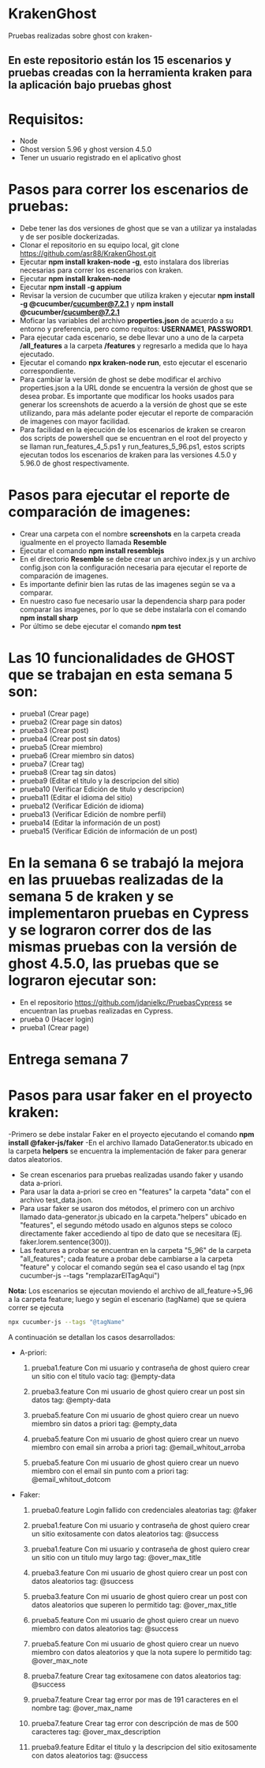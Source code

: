 # KrakenGhost

Pruebas realizadas sobre ghost con kraken-

## En este repositorio están los 15 escenarios y pruebas creadas con la herramienta kraken para la aplicación bajo pruebas ghost

# Requisitos:

- Node
- Ghost version 5.96 y ghost version 4.5.0
- Tener un usuario registrado en el aplicativo ghost

# Pasos para correr los escenarios de pruebas:

- Debe tener las dos versiones de ghost que se van a utilizar ya instaladas y de ser posible dockerizadas.
- Clonar el repositorio en su equipo local, git clone https://github.com/asr88/KrakenGhost.git
- Ejecutar **npm install kraken-node -g**, esto instalara dos librerias necesarias para correr los escenarios con kraken.
- Ejecutar **npm install kraken-node**
- Ejecutar **npm install -g appium**
- Revisar la version de cucumber que utiliza kraken
  y ejecutar **npm install -g @cucumber/cucumber@7.2.1** y **npm install @cucumber/cucumber@7.2.1**
- Moficar las variables del archivo **properties.json** de acuerdo a su entorno y preferencia, pero como requitos: **USERNAME1**, **PASSWORD1**.
- Para ejecutar cada escenario, se debe llevar uno a uno de la carpeta **/all_features** a la carpeta **/features** y regresarlo a medida que lo haya ejecutado.
- Ejecutar el comando **npx kraken-node run**, esto ejecutar el escenario correspondiente.
- Para cambiar la versión de ghost se debe modificar el archivo properties.json a la URL donde se encuentra la versión de ghost que se desea probar. Es importante que modificar los hooks usados para generar los screenshots de acuerdo a la versión de ghost que se este utilizando, para más adelante poder ejecutar el reporte de comparación de imagenes con mayor facilidad.
- Para facilidad en la ejecución de los escenarios de kraken se crearon dos scripts de powershell que se encuentran en el root del proyecto y se llaman run_features_4_5.ps1 y run_features_5_96.ps1, estos scripts ejecutan todos los escenarios de kraken para las versiones 4.5.0 y 5.96.0 de ghost respectivamente.

# Pasos para ejecutar el reporte de comparación de imagenes:

- Crear una carpeta con el nombre **screenshots** en la carpeta creada igualmente en el proyecto llamada **Resemble**
- Ejecutar el comando **npm install resemblejs**
- En el directorio **Resemble** se debe crear un archivo index.js y un archivo config.json con la configuración necesaria para ejecutar el reporte de comparación de imagenes.
- Es importante definir bien las rutas de las imagenes según se va a comparar.
- En nuestro caso fue necesario usar la dependencia sharp para poder comparar las imagenes, por lo que se debe instalarla con el comando **npm install sharp**
- Por último se debe ejecutar el comando **npm test**

# Las 10 funcionalidades de GHOST que se trabajan en esta semana 5 son:

- prueba1 (Crear page)
- prueba2 (Crear page sin datos)
- prueba3 (Crear post)
- prueba4 (Crear post sin datos)
- prueba5 (Crear miembro)
- prueba6 (Crear miembro sin datos)
- prueba7 (Crear tag)
- prueba8 (Crear tag sin datos)
- prueba9 (Editar el titulo y la descripcion del sitio)
- prueba10 (Verificar Edición de titulo y descripcion)
- prueba11 (Editar el idioma del sitio)
- prueba12 (Verificar Edición de idioma)
- prueba13 (Verificar Edición de nombre perfil)
- prueba14 (Editar la información de un post)
- prueba15 (Verificar Edición de información de un post)

# En la semana 6 se trabajó la mejora en las pruuebas realizadas de la semana 5 de kraken y se implementaron pruebas en Cypress y se lograron correr dos de las mismas pruebas con la versión de ghost 4.5.0, las pruebas que se lograron ejecutar son:

- En el repositorio https://github.com/jdanielkc/PruebasCypress se encuentran las pruebas realizadas en Cypress.
- prueba 0 (Hacer login)
- prueba1 (Crear page)

# Entrega semana 7

# Pasos para usar faker en el proyecto kraken:

-Primero se debe instalar Faker en el proyecto ejecutando el comando **npm install @faker-js/faker**
-En el archivo llamado DataGenerator.ts ubicado en la carpeta **helpers** se encuentra la implementación de faker para generar datos aleatorios.

- Se crean escenarios para pruebas realizadas usando faker y usando data a-priori.
- Para usar la data a-priori se creo en "features" la carpeta "data" con el archivo test_data.json.
- Para usar faker se usaron dos métodos, el primero con un archivo llamado data-generator.js ubicado en la carpeta."helpers" ubicado en "features", el segundo método usado en algunos steps se coloco directamente faker accediendo al tipo de dato que se necesitara (Ej. faker.lorem.sentence(300)).
- Las features a probar se encuentran en la carpeta "5_96" de la carpeta "all_features"; cada feature a probar debe cambiarse a la carpeta "feature" y colocar el comando según sea el caso usando el tag (npx cucumber-js --tags "remplazarElTagAqui")

**Nota:** Los escenarios se ejecutan moviendo el archivo de all_feature->5_96 a la carpeta feature; luego y según el escenario (tagName) que se quiera correr se ejecuta

```bash
npx cucumber-js --tags "@tagName"
```

A continuación se detallan los casos desarrollados:

- A-priori:

  1. prueba1.feature
     Con mi usuario y contraseña de ghost quiero crear un sitio con el titulo vacío
     tag: @empty-data

  2. prueba3.feature
     Con mi usuario de ghost quiero crear un post sin datos
     tag: @empty-data

  3. prueba5.feature
     Con mi usuario de ghost quiero crear un nuevo miembro sin datos a priori
     tag: @empty_data

  4. prueba5.feature
     Con mi usuario de ghost quiero crear un nuevo miembro con email sin arroba a priori
     tag: @email_whitout_arroba

  5. prueba5.feature
     Con mi usuario de ghost quiero crear un nuevo miembro con el email sin punto com a priori
     tag: @email_whitout_dotcom

- Faker:

  1. prueba0.feature
     Login fallido con credenciales aleatorias
     tag: @faker

  2. prueba1.feature
     Con mi usuario y contraseña de ghost quiero crear un sitio exitosamente con datos aleatorios
     tag: @success

  3. prueba1.feature
     Con mi usuario y contraseña de ghost quiero crear un sitio con un titulo muy largo
     tag: @over_max_title

  4. prueba3.feature
     Con mi usuario de ghost quiero crear un post con datos aleatorios
     tag: @success

  5. prueba3.feature
     Con mi usuario de ghost quiero crear un post con datos aleatorios que superen lo permitido
     tag: @over_max_title

  6. prueba5.feature
     Con mi usuario de ghost quiero crear un nuevo miembro con datos aleatorios
     tag: @success

  7. prueba5.feature
     Con mi usuario de ghost quiero crear un nuevo miembro con datos aleatorios y que la nota supere lo permitido
     tag: @over_max_note

  8. prueba7.feature
     Crear tag exitosamene con datos aleatorios
     tag: @success

  9. prueba7.feature
     Crear tag error por mas de 191 caracteres en el nombre
     tag: @over_max_name

  10. prueba7.feature
      Crear tag error con descripción de mas de 500 caracteres
      tag: @over_max_description

  11. prueba9.feature
      Editar el titulo y la descripcion del sitio exitosamente con datos aleatorios
      tag: @success

```

```
